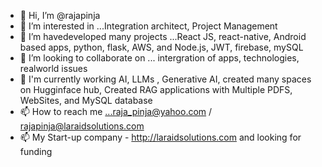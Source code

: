 - 👋 Hi, I’m @rajapinja
- 👀 I’m interested in ...Integration architect, Project Management
- 🌱 I’m havedeveloped many projects ...React JS, react-native, Android based apps, python, flask,  AWS,  and Node.js, JWT, firebase, mySQL
- 💞️ I’m looking to collaborate on ... intergration of apps, technologies, realworld issues
- 💞️ I'm currently working AI, LLMs , Generative AI, created many spaces on Hugginface hub, Created RAG applications with Multiple PDFS, WebSites, and MySQL database
- 📫 How to reach me ...raja_pinja@yahoo.com / rajapinja@laraidsolutions.com
- 📫 My Start-up company - http://laraidsolutions.com and looking for funding

<!---
rajapinja/rajapinja is a ✨ special ✨ repository because its `README.md` (this file) appears on your GitHub profile.
You can click the Preview link to take a look at your changes.
--->
